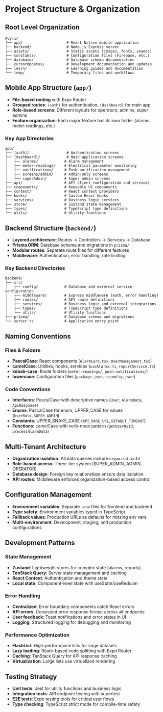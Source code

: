# Project Structure & Organization

## Root Level Organization
```
Avy-I/
├── app/                    # React Native mobile application
├── backend/                # Node.js Express server
├── assets/                 # Static assets (images, fonts, sounds)
├── constants/              # Configuration files (Firebase, etc.)
├── database/               # Database schema documentation
├── cursorUpdates/          # Development documentation and updates
├── learn/                  # Learning guides and documentation
└── temp/                   # Temporary files and workflows
```

## Mobile App Structure (`app/`)
- **File-based routing** with Expo Router
- **Grouped routes**: `(auth)` for authentication, `(dashboard)` for main app
- **Role-based screens**: Different layouts for operators, admins, super admins
- **Feature organization**: Each major feature has its own folder (alarms, meter-readings, etc.)

### Key App Directories
```
app/
├── (auth)/                 # Authentication screens
├── (dashboard)/            # Main application screens
│   ├── alarms/            # Alarm management
│   ├── meter-readings/    # Electrical parameter monitoring
│   ├── notifications/     # Push notification management
│   ├── screens/admin/     # Admin-only screens
│   └── superAdmin/        # Super admin screens
├── api/                   # API client configuration and services
├── components/            # Reusable UI components
├── context/               # React context providers
├── hooks/                 # Custom React hooks
├── services/              # Business logic services
├── store/                 # Zustand state management
├── types/                 # TypeScript type definitions
└── utils/                 # Utility functions
```

## Backend Structure (`backend/`)
- **Layered architecture**: Routes → Controllers → Services → Database
- **Prisma ORM**: Database schema and migrations in `prisma/`
- **Modular routes**: Separate route files for different features
- **Middleware**: Authentication, error handling, rate limiting

### Key Backend Directories
```
backend/
├── src/
│   ├── config/            # Database and external service configuration
│   ├── middleware/        # Express middleware (auth, error handling)
│   ├── routes/            # API route definitions
│   ├── services/          # Business logic and external integrations
│   ├── types/             # TypeScript type definitions
│   └── utils/             # Utility functions
├── prisma/                # Database schema and migrations
└── server.ts              # Application entry point
```

## Naming Conventions

### Files & Folders
- **PascalCase**: React components (`AlarmCard.tsx`, `UserManagement.tsx`)
- **camelCase**: Utilities, hooks, services (`useAlarms.ts`, `reportService.ts`)
- **kebab-case**: Route folders (`meter-readings/`, `push-notifications/`)
- **lowercase**: Configuration files (`package.json`, `tsconfig.json`)

### Code Conventions
- **Interfaces**: PascalCase with descriptive names (`User`, `AlarmData`, `ApiResponse`)
- **Enums**: PascalCase for enum, UPPER_CASE for values (`UserRole.SUPER_ADMIN`)
- **Constants**: UPPER_SNAKE_CASE (`API_BASE_URL`, `DEFAULT_TIMEOUT`)
- **Functions**: camelCase with verb-noun pattern (`getUserById`, `processAlarmData`)

## Multi-Tenant Architecture
- **Organization isolation**: All data queries include `organizationId`
- **Role-based access**: Three-tier system (SUPER_ADMIN, ADMIN, OPERATOR)
- **Database design**: Foreign key relationships ensure data isolation
- **API routes**: Middleware enforces organization-based access control

## Configuration Management
- **Environment variables**: Separate `.env` files for frontend and backend
- **Type safety**: Environment variables typed in TypeScript
- **Fallback values**: Production URLs as defaults for missing env vars
- **Multi-environment**: Development, staging, and production configurations

## Development Patterns

### State Management
- **Zustand**: Lightweight stores for complex state (alarms, reports)
- **TanStack Query**: Server state management and caching
- **React Context**: Authentication and theme state
- **Local state**: Component-level state with useState/useReducer

### Error Handling
- **Centralized**: Error boundary components catch React errors
- **API errors**: Consistent error response format across all endpoints
- **User feedback**: Toast notifications and error states in UI
- **Logging**: Structured logging for debugging and monitoring

### Performance Optimization
- **FlashList**: High-performance lists for large datasets
- **Lazy loading**: Route-based code splitting with Expo Router
- **Caching**: TanStack Query for API response caching
- **Virtualization**: Large lists use virtualized rendering

## Testing Strategy
- **Unit tests**: Jest for utility functions and business logic
- **Integration tests**: API endpoint testing with supertest
- **E2E tests**: Expo testing tools for critical user flows
- **Type checking**: TypeScript strict mode for compile-time safety
